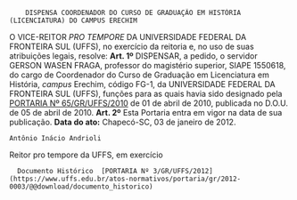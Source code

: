         DISPENSA COORDENADOR DO CURSO DE GRADUAÇÃO EM HISTÓRIA (LICENCIATURA) DO CAMPUS ERECHIM  

 O VICE-REITOR *PRO TEMPORE*  DA UNIVERSIDADE FEDERAL DA FRONTEIRA SUL (UFFS), no exercício da reitoria e, no uso de suas atribuições legais, resolve:   **Art. 1º**  DISPENSAR, a pedido, o servidor GERSON WASEN FRAGA, professor do magistério superior, SIAPE 1550618, do cargo de Coordenador do Curso de Graduação em Licenciatura em História, *campus*  Erechim, código FG-1, da UNIVERSIDADE FEDERAL DA FRONTEIRA SUL (UFFS), funções para as quais havia sido designado pela [PORTARIA Nº 65/GR/UFFS/2010](https://www.uffs.edu.br/atos-normativos/portaria/gr/2010-0065) de 01 de abril de 2010, publicada no D.O.U. de 05 de abril de 2010.   **Art. 2º**  Esta Portaria entra em vigor na data de sua publicação.        **Data do ato:** Chapecó-SC, 03 de janeiro de 2012.   
 

    Antônio Inácio Andrioli   
 Reitor pro tempore da UFFS, em exercício 

      Documento Histórico  [PORTARIA Nº 3/GR/UFFS/2012](https://www.uffs.edu.br/atos-normativos/portaria/gr/2012-0003/@@download/documento_historico)     
      